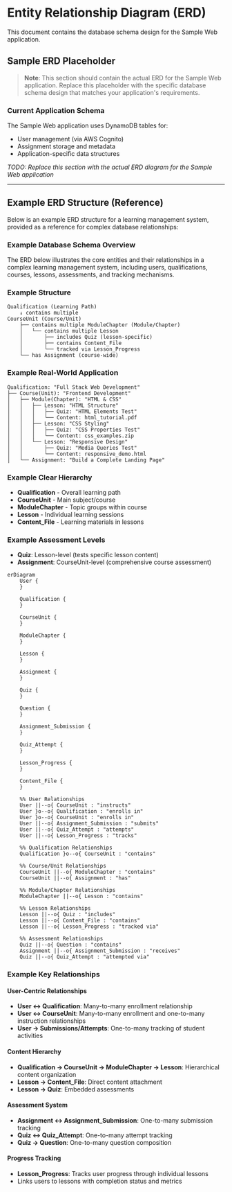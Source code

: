 # Entity Relationship Diagram (ERD)

This document contains the database schema design for the Sample Web
application.

## Sample ERD Placeholder

> **Note**: This section should contain the actual ERD for the Sample Web
> application. Replace this placeholder with the specific database schema design
> that matches your application's requirements.

### Current Application Schema

The Sample Web application uses DynamoDB tables for:

- User management (via AWS Cognito)
- Assignment storage and metadata
- Application-specific data structures

_TODO: Replace this section with the actual ERD diagram for the Sample Web
application_

---

## Example ERD Structure (Reference)

Below is an example ERD structure for a learning management system, provided as
a reference for complex database relationships:

### Example Database Schema Overview

The ERD below illustrates the core entities and their relationships in a complex
learning management system, including users, qualifications, courses, lessons,
assessments, and tracking mechanisms.

### Example Structure

```
Qualification (Learning Path)
    ↓ contains multiple
CourseUnit (Course/Unit)
    ├── contains multiple ModuleChapter (Module/Chapter)
    │   └── contains multiple Lesson
    │       ├── includes Quiz (lesson-specific)
    │       ├── contains Content_File
    │       └── tracked via Lesson_Progress
    └── has Assignment (course-wide)
```

### Example Real-World Application

```
Qualification: "Full Stack Web Development"
├── Course(Unit): "Frontend Development"
│   ├── Module(Chapter): "HTML & CSS"
│   │   ├── Lesson: "HTML Structure"
│   │   │   ├── Quiz: "HTML Elements Test"
│   │   │   └── Content: html_tutorial.pdf
│   │   ├── Lesson: "CSS Styling"
│   │   │   ├── Quiz: "CSS Properties Test"
│   │   │   └── Content: css_examples.zip
│   │   └── Lesson: "Responsive Design"
│   │       ├── Quiz: "Media Queries Test"
│   │       └── Content: responsive_demo.html
│   └── Assignment: "Build a Complete Landing Page"
```

### Example Clear Hierarchy

- **Qualification** - Overall learning path
- **CourseUnit** - Main subject/course
- **ModuleChapter** - Topic groups within course
- **Lesson** - Individual learning sessions
- **Content_File** - Learning materials in lessons

### Example Assessment Levels

- **Quiz**: Lesson-level (tests specific lesson content)
- **Assignment**: CourseUnit-level (comprehensive course assessment)

```mermaid
erDiagram
    User {
    }

    Qualification {
    }

    CourseUnit {
    }

    ModuleChapter {
    }

    Lesson {
    }

    Assignment {
    }

    Quiz {
    }

    Question {
    }

    Assignment_Submission {
    }

    Quiz_Attempt {
    }

    Lesson_Progress {
    }

    Content_File {
    }

    %% User Relationships
    User ||--o{ CourseUnit : "instructs"
    User }o--o{ Qualification : "enrolls in"
    User }o--o{ CourseUnit : "enrolls in"
    User ||--o{ Assignment_Submission : "submits"
    User ||--o{ Quiz_Attempt : "attempts"
    User ||--o{ Lesson_Progress : "tracks"

    %% Qualification Relationships
    Qualification }o--o{ CourseUnit : "contains"

    %% Course/Unit Relationships
    CourseUnit ||--o{ ModuleChapter : "contains"
    CourseUnit ||--o{ Assignment : "has"

    %% Module/Chapter Relationships
    ModuleChapter ||--o{ Lesson : "contains"

    %% Lesson Relationships
    Lesson ||--o{ Quiz : "includes"
    Lesson ||--o{ Content_File : "contains"
    Lesson ||--o{ Lesson_Progress : "tracked via"

    %% Assessment Relationships
    Quiz ||--o{ Question : "contains"
    Assignment ||--o{ Assignment_Submission : "receives"
    Quiz ||--o{ Quiz_Attempt : "attempted via"
```

### Example Key Relationships

#### User-Centric Relationships

- **User ↔ Qualification**: Many-to-many enrollment relationship
- **User ↔ CourseUnit**: Many-to-many enrollment and one-to-many instruction
  relationships
- **User → Submissions/Attempts**: One-to-many tracking of student activities

#### Content Hierarchy

- **Qualification → CourseUnit → ModuleChapter → Lesson**: Hierarchical content
  organization
- **Lesson → Content_File**: Direct content attachment
- **Lesson → Quiz**: Embedded assessments

#### Assessment System

- **Assignment ↔ Assignment_Submission**: One-to-many submission tracking
- **Quiz ↔ Quiz_Attempt**: One-to-many attempt tracking
- **Quiz → Question**: One-to-many question composition

#### Progress Tracking

- **Lesson_Progress**: Tracks user progress through individual lessons
- Links users to lessons with completion status and metrics
